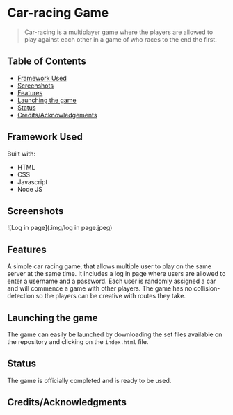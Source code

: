 # Car-racing Game


> Car-racing is a multiplayer game where the players are allowed to play against each other in a game of who races to the end the first.

## Table of Contents

* [Framework Used](#framework-used)
* [Screenshots](#screenshots)
* [Features](#features)
* [Launching the game](#launching-the-game)
* [Status](#status)
* [Credits/Acknowledgements](#credits/acknowledgements)


## Framework Used


Built with:

- HTML
- CSS
- Javascript
- Node JS
  
  
## Screenshots

![Log in page](.img/log in page.jpeg)


## Features

A simple car racing game, that allows multiple user to play on the same server at the same time. It includes a log in page where users are allowed to enter a username and a password. Each user is randomly assigned a car and will commence a game with other players. The game has no collision-detection so the players can be creative with routes they take.



## Launching the game


The game can easily be launched by downloading the set files available on the repository and clicking on the `index.html` file.


## Status

The game is officially completed and is ready to be used.


## Credits/Acknowledgments




